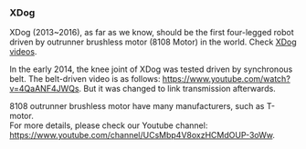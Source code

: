 ### XDog

XDog (2013~2016), as far as we know, should be the first four-legged robot driven by outrunner brushless motor (8108 Motor) in the world. Check [XDog videos](https://www.youtube.com/watch?v=4ZPBL1zsLCg).  

In the early 2014, the knee joint of XDog was tested driven by synchronous belt. The belt-driven video is as follows: https://www.youtube.com/watch?v=4QaANF4JWQs.
But it was changed to link transmission afterwards.   

8108 outrunner brushless motor have many manufacturers, such as T-motor.   
For more details, please check our Youtube channel: https://www.youtube.com/channel/UCsMbp4V8oxzHCMdOUP-3oWw.
